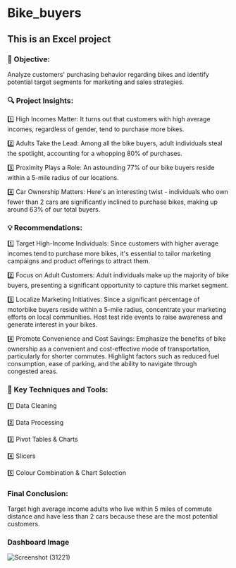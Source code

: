 # Bike_buyers
## This is an Excel project

### 🎯 Objective:  
Analyze customers' purchasing behavior regarding bikes and identify potential target segments for marketing and sales strategies.

### 🔍 Project Insights:

1️⃣ High Incomes Matter: It turns out that customers with high average incomes, regardless of gender, tend to purchase more bikes.

2️⃣ Adults Take the Lead: Among all the bike buyers, adult individuals steal the spotlight, accounting for a whopping 80% of purchases.

3️⃣ Proximity Plays a Role: An astounding 77% of our bike buyers reside within a 5-mile radius of our locations.

4️⃣ Car Ownership Matters: Here's an interesting twist - individuals who own fewer than 2 cars are significantly inclined to purchase bikes, making up around 63% of our total buyers.

### 💡 Recommendations:

1️⃣ Target High-Income Individuals: Since customers with higher average incomes tend to purchase more bikes, it's essential to tailor marketing campaigns and product offerings to attract them.

2️⃣ Focus on Adult Customers: Adult individuals make up the majority of bike buyers, presenting a significant opportunity to capture this market segment.

3️⃣ Localize Marketing Initiatives: Since a significant percentage of motorbike buyers reside within a 5-mile radius, concentrate your marketing efforts on local communities. Host test ride events to raise awareness and generate interest in your bikes.

4️⃣ Promote Convenience and Cost Savings: Emphasize the benefits of bike ownership as a convenient and cost-effective mode of transportation, particularly for shorter commutes. Highlight factors such as reduced fuel consumption, ease of parking, and the ability to navigate through congested areas.

### 🔑 Key Techniques and Tools:

1️⃣ Data Cleaning

2️⃣ Data Processing

3️⃣ Pivot Tables & Charts

4️⃣ Slicers

5️⃣ Colour Combination & Chart Selection

### Final Conclusion:
Target high average income adults who live within 5 miles of commute distance and have less than 2 cars because these are the most potential customers.

### Dashboard Image
![Screenshot (31221)](https://github.com/Aayush2k23/Bike_buyers/assets/131526402/f609248d-81bd-44b7-aa3c-0ac4cad74e14)

